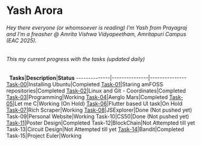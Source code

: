 # Yash Arora
###### Hey there everyone (or whomsoever is reading) I'm Yash from Prayagraj and I'm a freasher @ Amrita Vishwa Vidyapeetham, Amritapuri Campus (EAC 2025).
###### This my current progress with the tasks (updated daily)
&nbsp;
**Tasks**|**Description**|**Status**
--------------|---------------|---------------
[Task-00](https://github.com/yasharora102/amfoss-tasks/tree/main/task-00)|Installing Ubuntu|Completed
[Task-01](https://github.com/yasharora102/amfoss-tasks/tree/main/task-01)|Staring amFOSS repositories|Completed
[Task-02](https://github.com/yasharora102/amfoss-tasks/tree/main/task-02)|Linux and Git - Coordinates|Completed
[Task-03](https://github.com/yasharora102/amfoss-tasks/tree/main/task-03)|Programming|Working
[Task-04](https://github.com/yasharora102/amfoss-tasks/tree/main/task-04)|Aerglo Mars|Completed
[Task-05](https://github.com/yasharora102/amfoss-tasks/tree/main/task-05)|Let me C|Working (On Hold)
[Task-06](https://github.com/yasharora102/amfoss-tasks/tree/main/task-06)|Flutter based UI task|On Hold
[Task-07](https://github.com/yasharora102/amfoss-tasks/tree/main/task-07)|Rich Scraper|Working
[Task-08](https://github.com/yasharora102/amfoss-tasks/tree/main/task-08)|JSExplorer|Done (Not pushed yet)
Task-09|Personal Website|Working
Task-10|CS50|Done (Not pushed yet)
[Task-11](https://github.com/yasharora102/amfoss-tasks/tree/main/task-11)|Poster Design|Completed
Task-12|BlockChain|Not Attempted till yet
Task-13|Circuit Design|Not Attempted till yet
[Task-14](https://github.com/yasharora102/amfoss-tasks/tree/main/task-14)|Bandit|Completed
Task-15|Project Euler|Working
